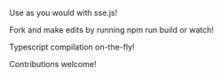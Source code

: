 Use as you would with sse.js!

Fork and make edits by running npm run build or watch!

Typescript compilation on-the-fly!

Contributions welcome!
